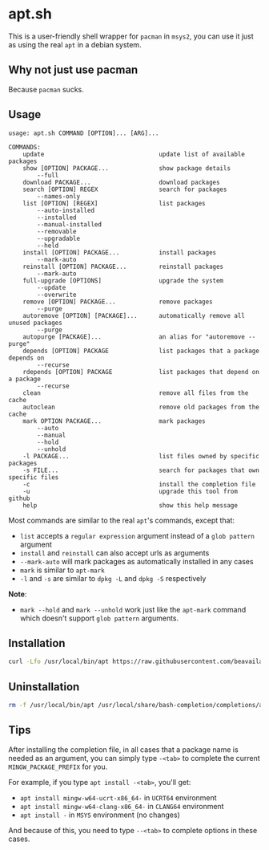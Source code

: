 # apt.sh
This is a user-friendly shell wrapper for `pacman` in `msys2`, you can use it just as using the real `apt` in a debian system.

## Why not just use pacman
Because `pacman` sucks.

## Usage
```
usage: apt.sh COMMAND [OPTION]... [ARG]...

COMMANDS:
    update                                update list of available packages
    show [OPTION] PACKAGE...              show package details
        --full
    download PACKAGE...                   download packages
    search [OPTION] REGEX                 search for packages
        --names-only
    list [OPTION] [REGEX]                 list packages
        --auto-installed
        --installed
        --manual-installed
        --removable
        --upgradable
        --held
    install [OPTION] PACKAGE...           install packages
        --mark-auto
    reinstall [OPTION] PACKAGE...         reinstall packages
        --mark-auto
    full-upgrade [OPTIONS]                upgrade the system
        --update
        --overwrite
    remove [OPTION] PACKAGE...            remove packages
        --purge
    autoremove [OPTION] [PACKAGE]...      automatically remove all unused packages
        --purge
    autopurge [PACKAGE]...                an alias for "autoremove --purge"
    depends [OPTION] PACKAGE              list packages that a package depends on
        --recurse
    rdepends [OPTION] PACKAGE             list packages that depend on a package
        --recurse
    clean                                 remove all files from the cache
    autoclean                             remove old packages from the cache
    mark OPTION PACKAGE...                mark packages
        --auto
        --manual
        --hold
        --unhold
    -l PACKAGE...                         list files owned by specific packages
    -s FILE...                            search for packages that own specific files
    -c                                    install the completion file
    -u                                    upgrade this tool from github
    help                                  show this help message
```
Most commands are similar to the real `apt`'s commands, except that:
- `list` accepts a `regular expression` argument instead of a `glob pattern` argument
- `install` and `reinstall` can also accept urls as arguments
- `--mark-auto` will mark packages as automatically installed in any cases
- `mark` is similar to `apt-mark`
- `-l` and `-s` are similar to `dpkg -L` and `dpkg -S` respectively

**Note**:
- `mark --hold` and `mark --unhold` work just like the `apt-mark` command which doesn't support `glob pattern` arguments.

## Installation
```bash
curl -Lfo /usr/local/bin/apt https://raw.githubusercontent.com/beavailable/apt.sh/main/apt.sh
```

## Uninstallation
```bash
rm -f /usr/local/bin/apt /usr/local/share/bash-completion/completions/apt
```

## Tips
After installing the completion file, in all cases that a package name is needed as an argument, you can simply type `-<tab>` to complete the current `MINGW_PACKAGE_PREFIX` for you.

For example, if you type `apt install -<tab>`, you'll get:
- `apt install mingw-w64-ucrt-x86_64-` in `UCRT64` environment
- `apt install mingw-w64-clang-x86_64-` in `CLANG64` environment
- `apt install -` in `MSYS` environment (no changes)

And because of this, you need to type `--<tab>` to complete options in these cases.
